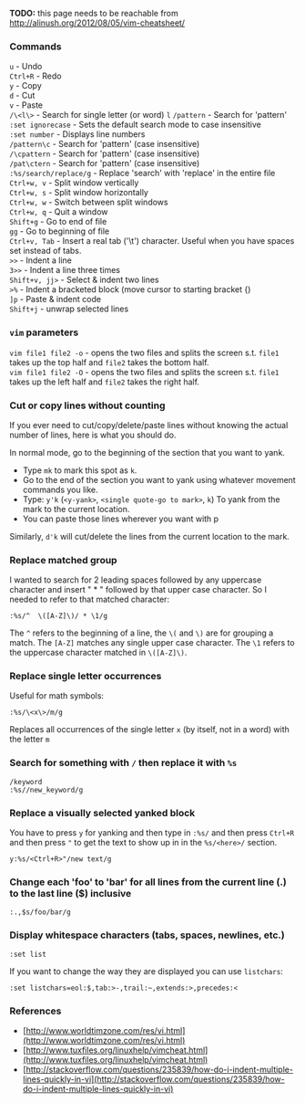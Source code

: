**TODO:** this page needs to be reachable from http://alinush.org/2012/08/05/vim-cheatsheet/

### Commands

`u` - Undo  
`Ctrl+R` - Redo   
`y` - Copy   
`d` - Cut   
`v` - Paste   
`/\<l\>` - Search for single letter (or word) `l` 
`/pattern` - Search for 'pattern'  
`:set ignorecase` - Sets the default search mode to case insensitive  
`:set number` - Displays line numbers   
`/pattern\c` - Search for 'pattern' (case insensitive)   
`/\cpattern` - Search for 'pattern' (case insensitive)   
`/pat\ctern` - Search for 'pattern' (case insensitive)  
`:%s/search/replace/g` - Replace 'search' with 'replace' in the entire file   
`Ctrl+w, v` - Split window vertically   
`Ctrl+w, s` - Split window horizontally   
`Ctrl+w, w` - Switch between split windows   
`Ctrl+w, q` - Quit a window   
`Shift+g` - Go to end of file  
`gg` - Go to beginning of file   
`Ctrl+v, Tab` - Insert a real tab ('\t') character. Useful when you have spaces set instead of tabs.   
`>>` - Indent a line   
`3>>` - Indent a line three times  
`Shift+v, jj>` - Select & indent two lines   
`>%` - Indent a bracketed block (move cursor to starting bracket {)   
`]p` - Paste & indent code  
`Shift+j` - unwrap selected lines

### `vim` parameters

`vim file1 file2 -o` - opens the two files and splits the screen s.t. `file1` takes up the top half and `file2` takes the bottom half.  
`vim file1 file2 -O` - opens the two files and splits the screen s.t. `file1` takes up the left half and `file2` takes the right half.

### Cut or copy lines without counting

If you ever need to cut/copy/delete/paste lines without knowing the actual number of lines, here is what you should do.

In normal mode, go to the beginning of the section that you want to yank.

 - Type `mk` to mark this spot as `k`.
 - Go to the end of the section you want to yank using whatever movement commands you like.
 - Type: `y'k` (`<y-yank>`, `<single quote-go to mark>`, `k`) To yank from the mark to the current location.
 - You can paste those lines wherever you want with p

Similarly, `d'k` will cut/delete the lines from the current location to the mark.

### Replace matched group

I wanted to search for 2 leading spaces followed by any uppercase character
and insert " * " followed by  that upper case character. So I needed to refer to that matched character:

    :%s/^  \([A-Z]\)/ * \1/g

The `^` refers to the beginning of a line, the `\(` and `\)` are for grouping a match. The `[A-Z]` matches any single upper case character. The `\1` refers to the uppercase character matched in `\([A-Z]\)`.

### Replace single letter occurrences

Useful for math symbols:

    :%s/\<x\>/m/g

Replaces all occurrences of the single letter `x` (by itself, not in a word) with the letter `m`

### Search for something with `/` then replace it with `%s`

    /keyword
    :%s//new_keyword/g

### Replace a visually selected yanked block

You have to press `y` for yanking and then type in `:%s/` and then press `Ctrl+R` and then press `"` to get the text to show up in in the `%s/<here>/` section.

    y:%s/<Ctrl+R>"/new text/g

### Change each 'foo' to 'bar' for all lines from the current line (.) to the last line ($) inclusive
    
    :.,$s/foo/bar/g

### Display whitespace characters (tabs, spaces, newlines, etc.)

    :set list

If you want to change the way they are displayed you can use `listchars`:

    :set listchars=eol:$,tab:>-,trail:~,extends:>,precedes:<

### References

 - [http://www.worldtimzone.com/res/vi.html](http://www.worldtimzone.com/res/vi.html)
 - [http://www.tuxfiles.org/linuxhelp/vimcheat.html](http://www.tuxfiles.org/linuxhelp/vimcheat.html)
 - [http://stackoverflow.com/questions/235839/how-do-i-indent-multiple-lines-quickly-in-vi](http://stackoverflow.com/questions/235839/how-do-i-indent-multiple-lines-quickly-in-vi)

